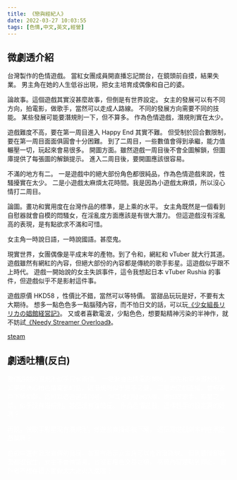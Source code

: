 ```yaml
---
title: 《戀與經紀人》
date: 2022-03-27 10:03:55
tags: [色情,中文,英文,經營]
---
```

## 微劇透介紹

台灣製作的色情遊戲。
當紅女團成員開直播忘記關台，在鏡頭前自摸，結果失業。
男主角在她的人生低谷出現，把女主培育成偶像和自己的婆。

論故事。這個遊戲其實沒甚麼故事，但倒是有世界設定。
女主的發展可以有不同方向，拍電影，做歌手，當然可以走成人路線。
不同的發展方向需要不同的技能。
某些發展可能要潛規則一下，但不算多。
作為色情遊戲，潛規則實在太少。

遊戲難度不高，要在第一周目進入 Happy End 其實不難。
但受制於回合數限制，要在第一周目面面俱圓會十分困難。
到了二周目，一些數值會得到承繼，能力值輾壓一切，玩起來會易很多。
開圖方面。雖然遊戲一周目後不會全圖解鎖，但圖庫提供了每張圖的解鎖提示。
進入二周目後，要開圖應該很容易。

不滿的地方有二。
一是遊戲中的絕大部份角色都很純品，作為色情遊戲來說，性騷擾實在太少。
二是小遊戲太麻煩太花時間。我是因為小遊戲太麻煩，所以沒心情打二周目。

論圖。畫功和實用度在台灣作品的標準，是上乘的水平。
女主角既然是一個看到自慰器就會自模的悶騷女，在淫亂度方面應該是有很大潛力。
但這遊戲沒有淫亂高的表現，是有點欲求不滿和可惜。

女主角一時說日語，一時說國語。甚麼鬼。

現實世界，女團偶像是平成末年的產物。到了令和，網紅和 vTuber 就大行其道。
遊戲雖然有網紅的內容，但絕大部份的內容都是傳統的歌手影星。這遊戲似乎跟不上時代。
遊戲一開始說的女主失誤事件，這令我想起日本 vTuber Rushia 的事件，但遊戲似乎不是影射這件事。

遊戲原價 HKD58 ，性價比不錯，當然可以等特價。
當甜品玩玩是好，不要有太大期待。
想多一點色色多一點腦殘內容，而不怕日文的話，可以玩[《少女組長リリカの娼館経営記》](/2021/12/27/2021-12/RJ295803/)。
又或者喜歡電波，少點色色，想要點精神污染的半神作，就不妨試[《Needy Streamer Overload》](/2022/01/23/2022-01/stm1451940/)。

[steam](https://store.steampowered.com/app/1745310/)

## 劇透吐糟(反白)

<div style="color:white">
整個遊戲的潛規則似乎只有兩個。
一是進身色情電影業時，要先和導演潛規則。如果是決心拍色情電影的話，這潛規則似乎是不可避。
二是做遊戲直播，會被客戶下藥偷襲，這可以透過選項回避。
但其他的發展路線，例如做歌手，影星之類，似乎沒有潛規則，甚麼沒有性騷擾。
作為色情遊戲，這樣輕手的設定真的好嗎？

再說，做歌手影星沒有潛規則，做遊戲直播卻被下藥。
這個寫遊戲劇本的在黑遊戲業嗎？

遊戲中還有政治宣傳的發展，甚至有暗示女主角可以走政治路線。
但到最後卻甚麼都沒發生。女主不會做議員，也沒有權色交易之類。
感覺內容是點到即止。
是作者不想在這方面做太大走火入魔嗎？
</div>
